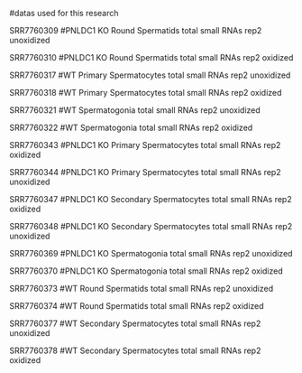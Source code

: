 #datas used for this research

SRR7760309	#PNLDC1	KO Round Spermatids total small RNAs rep2 unoxidized

SRR7760310	#PNLDC1 KO Round Spermatids total small RNAs rep2 oxidized

SRR7760317	#WT Primary Spermatocytes total small RNAs rep2 unoxidized

SRR7760318  #WT Primary Spermatocytes total small RNAs rep2 oxidized

SRR7760321  #WT Spermatogonia total small RNAs rep2 unoxidized

SRR7760322	#WT Spermatogonia total small RNAs rep2 oxidized

SRR7760343  #PNLDC1 KO Primary Spermatocytes total small RNAs rep2 oxidized

SRR7760344	#PNLDC1 KO Primary Spermatocytes total small RNAs rep2 unoxidized

SRR7760347  #PNLDC1 KO Secondary Spermatocytes total small RNAs rep2 oxidized

SRR7760348	#PNLDC1 KO Secondary Spermatocytes total small RNAs rep2 unoxidized

SRR7760369	#PNLDC1 KO Spermatogonia total small RNAs rep2 unoxidized

SRR7760370	#PNLDC1 KO Spermatogonia total small RNAs rep2 oxidized

SRR7760373  #WT Round Spermatids total small RNAs rep2 unoxidized

SRR7760374  #WT Round Spermatids total small RNAs rep2 oxidized

SRR7760377  #WT Secondary Spermatocytes total small RNAs rep2 unoxidized

SRR7760378  #WT Secondary Spermatocytes total small RNAs rep2 oxidized


